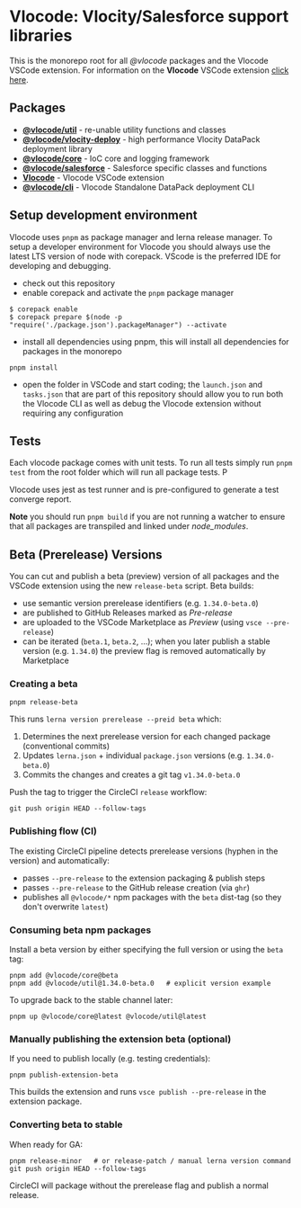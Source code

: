 # **Vlocode**: Vlocity/Salesforce support libraries

This is the monorepo root for all _@vlocode_ packages and the Vlocode VSCode extension. For information on the **Vlocode** VSCode extension [click here](packages/vscode-extension/README.md).

## Packages

-   [**@vlocode/util**](packages/util) - re-unable utility functions and classes
-   [**@vlocode/vlocity-deploy**](packages/vlocity-deploy) - high performance Vlocity DataPack deployment library
-   [**@vlocode/core**](packages/core) - IoC core and logging framework
-   [**@vlocode/salesforce**](packages/salesforce) - Salesforce specific classes and functions
-   [**Vlocode**](packages/vscode-extension) - Vlocode VSCode extension
-   [**@vlocode/cli**](packages/cli) - Vlocode Standalone DataPack deployment CLI

## Setup development environment

Vlocode uses `pnpm` as package manager and lerna release manager. To setup a developer environment for Vlocode you should always use the latest LTS version of node with corepack. VScode is the preferred IDE for developing and debugging.

-   check out this repository
-   enable corepack and activate the `pnpm` package manager

```shell
$ corepack enable
$ corepack prepare $(node -p "require('./package.json').packageManager") --activate
```

-   install all dependencies using pnpm, this will install all dependencies for packages in the monorepo

```shell
pnpm install
```

-   open the folder in VSCode and start coding; the `launch.json` and `tasks.json` that are part of this repository should allow you to run both the Vlocode CLI as well as debug the Vlocode extension without requiring any configuration

## Tests

Each vlocode package comes with unit tests. To run all tests simply run `pnpm test` from the root folder which will run all package tests. P

Vlocode uses jest as test runner and is pre-configured to generate a test converge report.

**Note** you should run `pnpm build` if you are not running a watcher to ensure that all packages are transpiled and linked under _node_modules_.

## Beta (Prerelease) Versions

You can cut and publish a beta (preview) version of all packages and the VSCode extension using the new `release-beta` script. Beta builds:

- use semantic version prerelease identifiers (e.g. `1.34.0-beta.0`)
- are published to GitHub Releases marked as *Pre-release*
- are uploaded to the VSCode Marketplace as *Preview* (using `vsce --pre-release`)
- can be iterated (`beta.1`, `beta.2`, ...); when you later publish a stable version (e.g. `1.34.0`) the preview flag is removed automatically by Marketplace

### Creating a beta

```shell
pnpm release-beta
```

This runs `lerna version prerelease --preid beta` which:

1. Determines the next prerelease version for each changed package (conventional commits)
2. Updates `lerna.json` + individual `package.json` versions (e.g. `1.34.0-beta.0`)
3. Commits the changes and creates a git tag `v1.34.0-beta.0`

Push the tag to trigger the CircleCI `release` workflow:

```shell
git push origin HEAD --follow-tags
```

### Publishing flow (CI)

The existing CircleCI pipeline detects prerelease versions (hyphen in the version) and automatically:

- passes `--pre-release` to the extension packaging & publish steps
- passes `--pre-release` to the GitHub release creation (via `ghr`)
- publishes all `@vlocode/*` npm packages with the `beta` dist-tag (so they don't overwrite `latest`)

### Consuming beta npm packages

Install a beta version by either specifying the full version or using the `beta` tag:

```shell
pnpm add @vlocode/core@beta
pnpm add @vlocode/util@1.34.0-beta.0   # explicit version example
```

To upgrade back to the stable channel later:

```shell
pnpm up @vlocode/core@latest @vlocode/util@latest
```

### Manually publishing the extension beta (optional)

If you need to publish locally (e.g. testing credentials):

```shell
pnpm publish-extension-beta
```

This builds the extension and runs `vsce publish --pre-release` in the extension package.

### Converting beta to stable

When ready for GA:

```shell
pnpm release-minor   # or release-patch / manual lerna version command
git push origin HEAD --follow-tags
```

CircleCI will package without the prerelease flag and publish a normal release.
